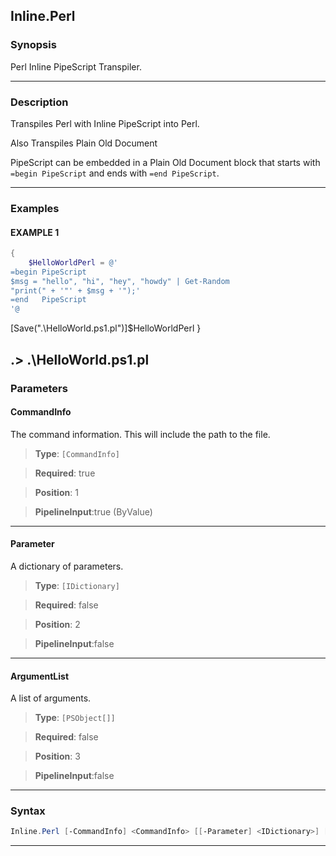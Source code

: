 
Inline.Perl
-----------
### Synopsis
Perl Inline PipeScript Transpiler.

---
### Description

Transpiles Perl with Inline PipeScript into Perl.

Also Transpiles Plain Old Document

PipeScript can be embedded in a Plain Old Document block that starts with ```=begin PipeScript``` and ends with ```=end PipeScript```.

---
### Examples
#### EXAMPLE 1
```PowerShell
{
    $HelloWorldPerl = @'
=begin PipeScript
$msg = "hello", "hi", "hey", "howdy" | Get-Random
"print(" + '"' + $msg + '");'
=end   PipeScript
'@
```
[Save(".\HelloWorld.ps1.pl")]$HelloWorldPerl
}

.> .\HelloWorld.ps1.pl
---
### Parameters
#### **CommandInfo**

The command information.  This will include the path to the file.



> **Type**: ```[CommandInfo]```

> **Required**: true

> **Position**: 1

> **PipelineInput**:true (ByValue)



---
#### **Parameter**

A dictionary of parameters.



> **Type**: ```[IDictionary]```

> **Required**: false

> **Position**: 2

> **PipelineInput**:false



---
#### **ArgumentList**

A list of arguments.



> **Type**: ```[PSObject[]]```

> **Required**: false

> **Position**: 3

> **PipelineInput**:false



---
### Syntax
```PowerShell
Inline.Perl [-CommandInfo] <CommandInfo> [[-Parameter] <IDictionary>] [[-ArgumentList] <PSObject[]>] [<CommonParameters>]
```
---



